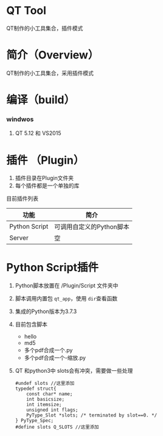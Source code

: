 ﻿# QT Tool

QT制作的小工具集合，插件模式




# 简介（Overview）

QT制作的小工具集合，采用插件模式

# 编译（build）

### windwos

1. QT 5.12 和 VS2015

# 插件 （Plugin）

1. 插件目录在Plugin文件夹
2. 每个插件都是一个单独的库

目前插件列表

| 功能          | 简介                     |
| ------------- | ------------------------ |
| Python Script | 可调用自定义的Python脚本 |
| Server        | 空                       |



# Python Script插件

1. Python脚本放置在 /Plugin/Script 文件夹中

2. 脚本调用内置包 `qt_app`，使用 `dir`查看函数 

3. 集成的Python版本为3.7.3

4. 目前包含脚本
   - hello
   - md5
   - 多个pdf合成一个.py
   - 多个pdf合成一个-缩放.py

5. QT 和python3中 slots会有冲突，需要做一些处理

   ```
   #undef slots //这里添加
   typedef struct{
       const char* name;
       int basicsize;
       int itemsize;
       unsigned int flags;
       PyType_Slot *slots; /* terminated by slot==0. */
   } PyType_Spec;
   #define slots Q_SLOTS //这里添加
   ```
